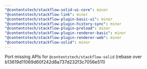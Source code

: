 ```yaml
---
"@contentstech/stackflow-solid-ui-core": minor
"@contentstech/stackflow-link": minor
"@contentstech/stackflow-plugin-basic-ui": minor
"@contentstech/stackflow-plugin-history-sync": minor
"@contentstech/stackflow-plugin-preload": minor
"@contentstech/stackflow-plugin-renderer-basic": minor
"@contentstech/stackflow-plugin-renderer-web": minor
"@contentstech/stackflow-solid": minor
---
```


Port missing APIs for `@contentstech/stackflow-solid` (rebase over b13619d11069d60f242d8a737d232f3c7056e511)
